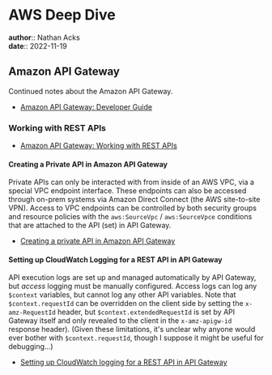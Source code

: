 # AWS Deep Dive

**author**:: Nathan Acks  
**date**:: 2022-11-19

## Amazon API Gateway

Continued notes about the Amazon API Gateway.

* [Amazon API Gateway: Developer Guide](https://docs.aws.amazon.com/apigateway/latest/developerguide/welcome.html)

### Working with REST APIs

* [Amazon API Gateway: Working with REST APIs](https://docs.aws.amazon.com/apigateway/latest/developerguide/apigateway-rest-api.html)

#### Creating a Private API in Amazon API Gateway

Private APIs can only be interacted with from inside of an AWS VPC, via a special VPC endpoint interface. These endpoints can also be accessed through on-prem systems via Amazon Direct Connect (the AWS site-to-site VPN). Access to VPC endpoints can be controlled by both security groups and resource policies with the `aws:SourceVpc` / `aws:SourceVpce` conditions that are attached to the API (set) in API Gateway.

* [Creating a private API in Amazon API Gateway](https://docs.aws.amazon.com/apigateway/latest/developerguide/apigateway-private-apis.html)

#### Setting up CloudWatch Logging for a REST API in API Gateway

API execution logs are set up and managed automatically by API Gateway, but *access* logging must be manually configured. Access logs can log any `$context` variables, but cannot log any other API variables. Note that `$context.requestId` can be overridden on the client side by setting the `x-amz-RequestId` header, but `$context.extendedRequestId` is set by API Gateway itself and only revealed to the client in the `x-amz-apigw-id` response header). (Given these limitations, it's unclear why anyone would ever bother with `$context.requestId`, though I suppose it might be useful for debugging…)

* [Setting up CloudWatch logging for a REST API in API Gateway](https://docs.aws.amazon.com/apigateway/latest/developerguide/set-up-logging.html)
